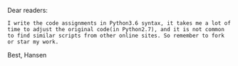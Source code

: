Dear readers:

    I write the code assignments in Python3.6 syntax, it takes me a lot of time to adjust the original code(in Python2.7), and it is not common to find similar scripts from other online sites. So remember to fork or star my work.

Best, Hansen
